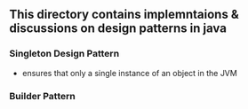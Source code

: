 ## This directory contains implemntaions & discussions on design patterns in java  ## 

### Singleton Design Pattern ###
- ensures that only a single instance of an object in the JVM


### Builder Pattern ###

